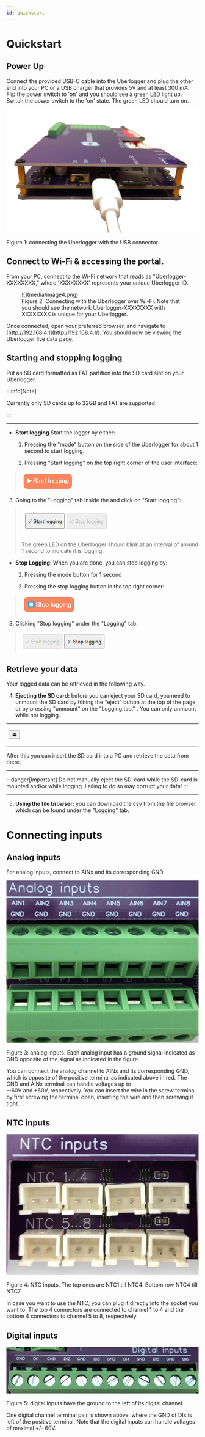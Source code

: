 ```yaml
---
id: quickstart
---
```


# Quickstart

## Power Up

Connect the provided USB-C cable into the Uberlogger and plug the other
end into your PC or a USB charger that provides 5V and at least 300 mA.
Flip the power switch to \'on\' and you should see a green LED light up.
Switch the power switch to the 'on' state. The green LED should turn on.

![A close up of a device](media/image3.png)

Figure 1: connecting the Uberlogger with the USB connector.

## Connect to Wi-Fi & accessing the portal.

From your PC, connect to the Wi-Fi network that reads as
"Uberlogger-XXXXXXXX," where \'XXXXXXXX\' represents your unique
Uberlogger ID.

<figure>
  ![](media/image4.png)
  <figcaption>Figure 2: Connecting with the Uberlogger over Wi-Fi. Note that you should see the network Uberlogger-XXXXXXXX with XXXXXXXX is unique for your Uberlogger.</figcaption>
</figure>

Once connected, open your preferred browser, and navigate to
[http://192.168.4.1](http://192.168.4.1/). You should now be viewing the
Uberlogger live data page.

## Starting and stopping logging

Put an SD card formatted as FAT partition into the SD card slot on your
Uberlogger.

:::info[Note]

Currently only SD cards up to 32GB and FAT are supported.

:::

---

- **Start logging** Start the logger by either:

  1.  Pressing the "mode" button on the side of the Uberlogger for
      about 1 second to start logging.

  2.  Pressing "Start logging" on the top right corner of the user
      interface:

> ![](media/image7.png)

3.  Going to the "Logging" tab inside the and click on "Start logging":

> ![](media/image8.png)
>
> The green LED on the Uberlogger should blink at an interval of around
> 1 second to indicate it is logging.

- **Stop Logging**: When you are done, you can stop logging by:

  1.  Pressing the mode button for 1 second

  2.  Pressing the stop logging button in the top right corner:

> ![](media/image9.png)

3.  Clicking "Stop logging" under the \"Logging\" tab:

> ![](media/image10.png)

## Retrieve your data

Your logged data can be retrieved in the following way.

4.  **Ejecting the SD card:** before you can eject your SD card, you
    need to unmount the SD card by hitting the "eject" button at the top
    of the page or by pressing "unmount" on the "Logging tab." . You can
    only unmount while not logging.

---

![](media/image11.png)

---

After this you can insert the SD card into a PC and retrieve the data
from there.

---

:::danger[Important]
Do not manually eject the SD-card while the
SD-card is mounted and/or while logging. Failing to do so may
corrupt your data!
:::

---

5.  **Using the file browser:** you can download the csv from the file
    browser which can be found under the \"Logging" tab.

# Connecting inputs

## Analog inputs

For analog inputs, connect to AINx and its corresponding GND.

![Close up of green connectors Description automatically generated](media/image13.png)

Figure 3: analog inputs. Each analog input has a ground signal indicated
as GND opposite of the signal as indicated in the figure.

You can connect the analog channel to AINx and its corresponding GND,
which is opposite of the positive terminal as indicated above in red.
The GND and AINx terminal can handle voltages up to\
--60V and +60V, respectively. You can insert the wire in the screw
terminal by first screwing the terminal open, inserting the wire and
then screwing it tight.

## NTC inputs

![A close up of a computer part Description automatically generated](media/image14.png)

Figure 4: NTC inputs. The top ones are NTC1 till NTC4. Bottom row NTC4
till NTC7

In case you want to use the NTC, you can plug it directly into the
socket you want to. The top 4 connectors are connected to channel 1 to 4
and the bottom 4 connectors to channel 5 to 8, respectively.

## Digital inputs

![A close-up of a green device Description automatically generated](media/image15.png)

Figure 5: digital inputs have the ground to the left of its digital
channel.

One digital channel terminal pair is shown above, where the GND of DIx
is left of the positive terminal. Note that the digital inputs can
handle voltages of maximal +/- 60V.
